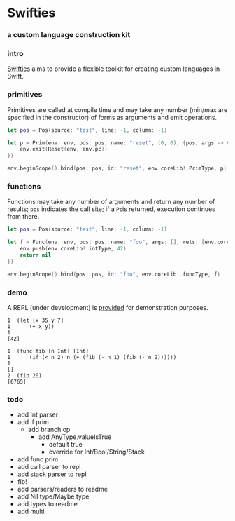 # Swifties
### a custom language construction kit 

### intro
[Swifties](https://github.com/codr7/swifties) aims to provide a flexible toolkit for creating custom languages in Swift.

### primitives
Primitives are called at compile time and may take any number (min/max are specified in the constructor) of forms as arguments and emit operations. 

```swift
let pos = Pos(source: "test", line: -1, column: -1)

let p = Prim(env: env, pos: pos, name: "reset", (0, 0), {pos, args -> Void in
    env.emit(Reset(env, env.pc))
})

env.beginScope().bind(pos: pos, id: "reset", env.coreLib!.PrimType, p)
```

### functions
Functions may take any number of arguments and return any number of results; `pos` indicates the call site; if a `Pc`is returned, execution continues from there.

```swift
let pos = Pos(source: "test", line: -1, column: -1)

let f = Func(env: env, pos: pos, name: "foo", args: [], rets: [env.coreLib!.intType], {pos -> Pc? in
    env.push(env.coreLib!.intType, 42)
    return nil
})

env.beginScope().bind(pos: pos, id: "foo", env.coreLib!.funcType, f)
```

### demo
A REPL (under development) is [provided](https://github.com/codr7/swifties-repl) for demonstration purposes.

```
1  (let [x 35 y 7]
1      (+ x y))
1
[42]
```

```
1  (func fib [n Int] [Int]
1      (if (< n 2) n (+ (fib (- n 1) (fib (- n 2))))))
1
[]
2  (fib 20)
[6765]
```

### todo
- add Int parser
- add if prim
    - add branch op
        - add AnyType.valueIsTrue
            - default true
            - override for Int/Bool/String/Stack
- add func prim
- add call parser to repl
- add stack parser to repl
- fib!
- add parsers/readers to readme
- add Nil type/Maybe type
- add types to readme
- add multi
